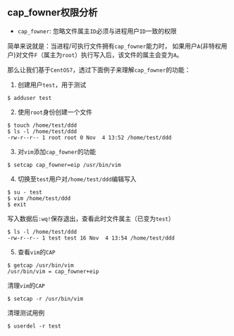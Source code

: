 ## cap_fowner权限分析

- `cap_fowner`: 忽略文件属主`ID`必须与进程用户`ID`一致的权限

简单来说就是：当进程/可执行文件拥有`cap_fowner`能力时，
如果用户`A`(非特权用户)对文件`F`（属主为`root`）执行写入后，该文件的属主会变为`A`。


那么让我们基于`CentOS7`，透过下面例子来理解`cap_fowner`的功能：

1. 创建用户`test`，用于测试

```shell
$ adduser test
```

2. 使用`root`身份创建一个文件

```shell
$ touch /home/test/ddd
$ ls -l /home/test/ddd
-rw-r--r-- 1 root root 0 Nov  4 13:52 /home/test/ddd
```

3. 对`vim`添加`cap_fowner`的功能

```shell
$ setcap cap_fowner=eip /usr/bin/vim
```

4. 切换至`test`用户对`/home/test/ddd`编辑写入

```shell
$ su - test
$ vim /home/test/ddd
$ exit
```

写入数据后`:wq!`保存退出，查看此时文件属主（已变为`test`）

```shell
$ ls -l /home/test/ddd
-rw-r--r-- 1 test test 16 Nov  4 13:54 /home/test/ddd
```

5. 查看`vim`的`CAP`

```shell
$ getcap /usr/bin/vim
/usr/bin/vim = cap_fowner+eip
```

清理`vim`的`CAP`

```shell
$ setcap -r /usr/bin/vim
```

清理测试用例

```shell
$ userdel -r test
```